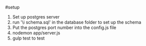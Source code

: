 #setup
 1. Set up postgres server
 2. run '\i schema.sql' in the database folder to set up the schema
 3. Put the postgres port number into the config.js file
 4. nodemon app/server.js
 5. gulp test to test
